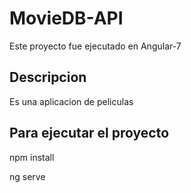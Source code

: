 
# MovieDB-API

Este proyecto fue ejecutado en Angular-7
## Descripcion
Es una aplicacion de peliculas

## Para ejecutar el proyecto

npm install

ng serve
